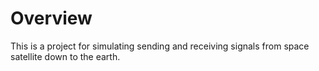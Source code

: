 # Overview

This is a project for simulating sending and receiving signals from space satellite down to the earth.